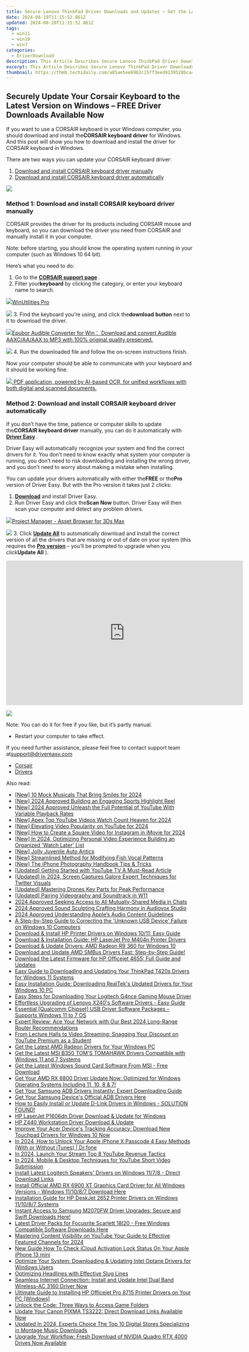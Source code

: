 ```yaml
---
title: Secure Lenovo ThinkPad Driver Downloads and Updates – Get the Latest Versions Now!
date: 2024-08-19T11:15:52.861Z
updated: 2024-08-20T11:15:52.861Z
tags:
  - win11
  - win10
  - win7
categories:
  - DriverDownload
description: This Article Describes Secure Lenovo ThinkPad Driver Downloads and Updates – Get the Latest Versions Now!
excerpt: This Article Describes Secure Lenovo ThinkPad Driver Downloads and Updates – Get the Latest Versions Now!
thumbnail: https://thmb.techidaily.com/a05ae5ee6982c15ff3eed9139528bca4d5df10563908a6200578c04353f69c36.jpg
---
```


## Securely Update Your Corsair Keyboard to the Latest Version on Windows – FREE Driver Downloads Available Now

If you want to use a CORSAIR keyboard in your Windows computer, you should download and install the**CORSAIR keyboard driver** for Windows. And this post will show you how to download and install the driver for CORSAIR keyboard in Windows.

There are two ways you can update your CORSAIR keyboard driver:

1. [Download and install CORSAIR keyboard driver manually](https://tools.techidaily.com/drivereasy/download/)
2. [Download and install CORSAIR keyboard driver automatically](https://tools.techidaily.com/drivereasy/download/)

<!-- affiliate ads begin -->
<a href="https://secure.2checkout.com/order/checkout.php?PRODS=4620778&QTY=1&AFFILIATE=108875&CART=1"><img src="https://secure.avangate.com/images/merchant/07dd4d5a72f5740ef0f035f201951476/728__90banner.jpg" border="0"></a>
<!-- affiliate ads end -->
### Method 1: Download and install CORSAIR keyboard driver manually

 CORSAIR provides the driver for its products including CORSAIR mouse and keyboard, so you can download the driver you need from CORSAIR and manually install it in your computer.

 Note: before starting, you should know the operating system running in your computer (such as Windows 10 64 bit).

Here’s what you need to do:

1. Go to the **[CORSAIR support page](https://www.corsair.com/us/en/downloads)**  .
2. Filter your**keyboard** by clicking the category, or enter your keyboard name to search.  
<!-- affiliate ads begin -->
<a href="https://secure.2checkout.com/order/checkout.php?PRODS=4665597&QTY=1&AFFILIATE=108875&CART=1"><img src="https://www.pcclean.io/wp-content/uploads/2018/03/winutilities-box-130521.png" border="0">WinUtilities Pro</a>
<!-- affiliate ads end -->
![](https://images.drivereasy.com/wp-content/uploads/2019/01/img_5c46f55721658.jpg)
3. Find the keyboard you’re using, and click the**download** **button** next to it to download the driver.  
<!-- affiliate ads begin -->
<a href="https://secure.2checkout.com/order/checkout.php?PRODS=4708689&QTY=1&AFFILIATE=108875&CART=1"><img src="https://www.epubor.com/images/uppic/audible-converter-interface.png" border="0">Epubor Audible Converter for Win： Download and convert Audible AAXC/AA/AAX to MP3 with 100% original quality preserved.</a>
<!-- affiliate ads end -->
![](https://images.drivereasy.com/wp-content/uploads/2019/01/img_5c46f5f349288.jpg)
4. Run the downloaded file and follow the on-screen instructions finish.

 Now your computer should be able to communicate with your keyboard and it should be working fine.

<!-- affiliate ads begin -->
<a href="https://checkout.abbyy.com/order/checkout.php?PRODS=39254549&QTY=1&AFFILIATE=108875&CART=1"> <img src="https://secure.avangate.com/images/merchant/0e5fb5c76fca16adbee503c9aff393cd/products/8_FR-Badges-NEW-FR-Standard-16-WIN-200.png" border="0"> PDF application, powered by AI-based OCR, for unified workflows with both digital and scanned documents. </a>
<!-- affiliate ads end -->
### Method 2: Download and install CORSAIR keyboard driver automatically

 If you don’t have the time, patience or computer skills to update the**CORSAIR keyboard driver** manually, you can do it automatically with **[Driver Easy](https://tools.techidaily.com/drivereasy/download/)**  .

 Driver Easy will automatically recognize your system and find the correct drivers for it. You don’t need to know exactly what system your computer is running, you don’t need to risk downloading and installing the wrong driver, and you don’t need to worry about making a mistake when installing.

 You can update your drivers automatically with either the**FREE** or the**Pro** version of Driver Easy. But with the Pro version it takes just 2 clicks:

1. **[Download](https://tools.techidaily.com/drivereasy/download/)**  and install Driver Easy.
2. Run Driver Easy and click the**Scan Now** button. Driver Easy will then scan your computer and detect any problem drivers.  
<!-- affiliate ads begin -->
<a href="https://secure.2checkout.com/order/checkout.php?PRODS=4709458&QTY=1&AFFILIATE=108875&CART=1"><img src="https://3d-kstudio.com/wp-content/uploads/2019/10/Project-Manager-version-3-1600x900-768x419.jpg" border="0">Project Manager - Asset Browser for 3Ds Max</a>
<!-- affiliate ads end -->
![](https://images.drivereasy.com/wp-content/uploads/2019/01/img_5c46f64e9d36e.jpg)
3. Click **[Update All](https://tools.techidaily.com/drivereasy/download/)**  to automatically download and install the correct version of all the drivers that are missing or out of date on your system (this requires the **[Pro version](https://tools.techidaily.com/drivereasy/download/)**  – you’ll be prompted to upgrade when you click**Update All** ).

<!-- affiliate ads begin -->
<a href="https://secure.2checkout.com/order/checkout.php?PRODS=2337838&QTY=1&AFFILIATE=108875&CART=1"><iframe width="640" height="390" src="https://www.youtube.com/embed/rzZwphIv4RM" title="APFill - Ink and Toner Coverage Calculator" frameborder="0" allow="accelerometer; autoplay; clipboard-write; encrypted-media; gyroscope; picture-in-picture; web-share" referrerpolicy="strict-origin-when-cross-origin" allowfullscreen></iframe></a>
<!-- affiliate ads end -->
![](https://images.drivereasy.com/wp-content/uploads/2019/01/img_5c46f69011da1.jpg)

 Note: You can do it for free if you like, but it’s partly manual.

* Restart your computer to take effect.

 If you need further assistance, please feel free to contact support team at[support@drivereasy.com](https://tools.techidaily.com/drivereasy/download/)

* [Corsair](https://tools.techidaily.com/drivereasy/download/)
* [Drivers](https://tools.techidaily.com/drivereasy/download/)

<ins class="adsbygoogle"
     style="display:block"
     data-ad-format="autorelaxed"
     data-ad-client="ca-pub-7571918770474297"
     data-ad-slot="1223367746"></ins>



<ins class="adsbygoogle"
     style="display:block"
     data-ad-client="ca-pub-7571918770474297"
     data-ad-slot="8358498916"
     data-ad-format="auto"
     data-full-width-responsive="true"></ins>

<span class="atpl-alsoreadstyle">Also read:</span>
<div><ul>
<li><a href="https://youtube-lab.techidaily.com/0-mock-musicals-that-bring-smiles-for-2024/"><u>[New] 10 Mock Musicals That Bring Smiles for 2024</u></a></li>
<li><a href="https://facebook-video-share.techidaily.com/new-2024-approved-building-an-engaging-sports-highlight-reel/"><u>[New] 2024 Approved  Building an Engaging Sports Highlight Reel</u></a></li>
<li><a href="https://youtube-docs.techidaily.com/024-approved-unleash-the-full-potential-of-youtube-with-variable-playback-rates/"><u>[New] 2024 Approved  Unleash the Full Potential of YouTube With Variable Playback Rates</u></a></li>
<li><a href="https://facebook-video-footage.techidaily.com/new-apex-top-youtube-videos-watch-count-heaven-for-2024/"><u>[New] Apex Top YouTube Videos  Watch Count Heaven for 2024</u></a></li>
<li><a href="https://facebook-video-share.techidaily.com/new-elevating-video-popularity-on-youtube-for-2024/"><u>[New] Elevating Video Popularity on YouTube for 2024</u></a></li>
<li><a href="https://instagram-video-files.techidaily.com/new-how-to-create-a-square-video-for-instagram-in-imovie-for-2024/"><u>[New] How to Create a Square Video for Instagram in iMovie for 2024</u></a></li>
<li><a href="https://youtube-blog.techidaily.com/n-2024-optimizing-personal-video-experience-building-an-organized-watch-later-list/"><u>[New] In 2024, Optimizing Personal Video Experience  Building an Organized 'Watch Later' List</u></a></li>
<li><a href="https://video-capture.techidaily.com/new-jolly-juvenile-auto-antics/"><u>[New] Jolly Juvenile Auto Antics</u></a></li>
<li><a href="https://some-guidance.techidaily.com/new-streamlined-method-for-modifying-fish-vocal-patterns/"><u>[New] Streamlined Method for Modifying Fish Vocal Patterns</u></a></li>
<li><a href="https://some-guidance.techidaily.com/new-the-iphone-photography-handbook-tips-and-tricks/"><u>[New] The iPhone Photography Handbook  Tips & Tricks</u></a></li>
<li><a href="https://youtube-tips.techidaily.com/ed-getting-started-with-youtube-tv-a-must-read-article/"><u>[Updated] Getting Started with YouTube TV  A Must-Read Article</u></a></li>
<li><a href="https://twitter-videos.techidaily.com/updated-in-2024-screen-captures-galore-expert-techniques-for-twitter-visuals/"><u>[Updated] In 2024, Screen Captures Galore  Expert Techniques for Twitter Visuals</u></a></li>
<li><a href="https://extra-support.techidaily.com/updated-mastering-drones-key-parts-for-peak-performance/"><u>[Updated] Mastering Drones  Key Parts for Peak Performance</u></a></li>
<li><a href="https://extra-guidance.techidaily.com/updated-pairing-videography-and-soundtrack-in-w11/"><u>[Updated] Pairing Videography and Soundtrack in W11</u></a></li>
<li><a href="https://facebook-clips.techidaily.com/2024-approved-seeking-access-to-all-mutually-shared-media-in-chats/"><u>2024 Approved  Seeking Access to All Mutually-Shared Media in Chats</u></a></li>
<li><a href="https://extra-skills.techidaily.com/2024-approved-sound-sculpting-crafting-harmony-in-audiovox-studio/"><u>2024 Approved  Sound Sculpting  Crafting Harmony in Audiovox Studio</u></a></li>
<li><a href="https://some-approaches.techidaily.com/2024-approved-understanding-apples-audio-content-guidelines/"><u>2024 Approved  Understanding Apple’s Audio Content Guidelines</u></a></li>
<li><a href="https://common-error.techidaily.com/a-step-by-step-guide-to-correcting-the-unknown-usb-device-failure-on-windows-10-computers/"><u>A Step-by-Step Guide to Correcting the 'Unknown USB Device' Failure on Windows 10 Computers</u></a></li>
<li><a href="https://hardware-help.techidaily.com/download-and-install-hp-printer-drivers-on-windows-1011-easy-guide/"><u>Download & Install HP Printer Drivers on Windows 10/11: Easy Guide</u></a></li>
<li><a href="https://hardware-help.techidaily.com/download-and-installation-guide-hp-laserjet-pro-m404n-printer-drivers/"><u>Download & Installation Guide: HP LaserJet Pro M404n Printer Drivers</u></a></li>
<li><a href="https://hardware-help.techidaily.com/download-and-update-drivers-amd-radeon-r9-360-for-windows-10/"><u>Download & Update Drivers: AMD Radeon R9 360 for Windows 10</u></a></li>
<li><a href="https://hardware-help.techidaily.com/1722962605580-download-and-update-amd-smbus-drivers-fast-step-by-step-guide/"><u>Download and Update AMD SMBus Drivers Fast: Step-by-Step Guide!</u></a></li>
<li><a href="https://hardware-help.techidaily.com/download-the-latest-firmware-for-hp-officejet-4655-full-guide-and-updates/"><u>Download the Latest Firmware for HP Officejet 4655: Full Guide and Updates</u></a></li>
<li><a href="https://hardware-help.techidaily.com/easy-guide-to-downloading-and-updating-your-thinkpad-t420s-drivers-for-windows-11-systems/"><u>Easy Guide to Downloading and Updating Your ThinkPad T420s Drivers for Windows 11 Systems</u></a></li>
<li><a href="https://hardware-help.techidaily.com/easy-installation-guide-downloading-realteks-updated-drivers-for-your-windows-10-pc/"><u>Easy Installation Guide: Downloading RealTek's Updated Drivers for Your Windows 10 PC</u></a></li>
<li><a href="https://hardware-help.techidaily.com/easy-steps-for-downloading-your-logitech-g4nce-gaming-mouse-driver/"><u>Easy Steps for Downloading Your Logitech G4nce Gaming Mouse Driver</u></a></li>
<li><a href="https://hardware-help.techidaily.com/effortless-upgrading-of-lenovo-x240s-software-drivers-easy-guide/"><u>Effortless Upgrading of Lenovo X240's Software Drivers - Easy Guide</u></a></li>
<li><a href="https://hardware-help.techidaily.com/essential-qualcomm-chipset-usb-driver-software-packages-supports-windows-11-to-7-os/"><u>Essential [Qualcomm Chipset] USB Driver Software Packages - Supports Windows 11 to 7 OS</u></a></li>
<li><a href="https://buynow-info.techidaily.com/expert-review-ace-your-network-with-our-best-2024-long-range-router-recommendations/"><u>Expert Review: Ace Your Network with Our Best 2024 Long-Range Router Recommendations</u></a></li>
<li><a href="https://techno-recovery.techidaily.com/from-lecture-halls-to-video-streaming-snagging-your-discount-on-youtube-premium-as-a-student/"><u>From Lecture Halls to Video Streaming: Snagging Your Discount on YouTube Premium as a Student</u></a></li>
<li><a href="https://hardware-help.techidaily.com/get-the-latest-amd-radeon-drivers-for-your-windows-pc/"><u>Get the Latest AMD Radeon Drivers for Your Windows PC</u></a></li>
<li><a href="https://hardware-help.techidaily.com/get-the-latest-msi-b350-toms-tomahawk-drivers-compatible-with-windows-11-and-7-systems/"><u>Get the Latest MSI B350 TOM'S TOMAHAWK Drivers Compatible with Windows 11 and 7 Systems</u></a></li>
<li><a href="https://hardware-help.techidaily.com/get-the-latest-windows-sound-card-software-from-msi-free-download/"><u>Get the Latest Windows Sound Card Software From MSI - Free Download</u></a></li>
<li><a href="https://hardware-help.techidaily.com/get-your-amd-rx-6800-driver-update-now-optimized-for-windows-operating-systems-including-11-10-8-and-7/"><u>Get Your AMD RX 6800 Driver Update Now: Optimized for Windows Operating Systems Including 11, 10, 8 & 7!</u></a></li>
<li><a href="https://hardware-help.techidaily.com/get-your-samsung-adb-drivers-instantly-expert-downloading-guide/"><u>Get Your Samsung ADB Drivers Instantly: Expert Downloading Guide</u></a></li>
<li><a href="https://hardware-help.techidaily.com/1722975062431-get-your-samsung-devices-official-adb-drivers-here/"><u>Get Your Samsung Device's Official ADB Drivers Here</u></a></li>
<li><a href="https://hardware-help.techidaily.com/how-to-easily-install-or-update-d-link-drivers-in-windows-solution-found/"><u>How to Easily Install or Update D-Link Drivers in Windows - SOLUTION FOUND!</u></a></li>
<li><a href="https://hardware-help.techidaily.com/hp-laserjet-p1606dn-driver-download-and-update-for-windows/"><u>HP LaserJet P1606dn Driver Download & Update for Windows</u></a></li>
<li><a href="https://hardware-help.techidaily.com/hp-z440-workstation-driver-download-and-update/"><u>HP Z440 Workstation Driver Download & Update</u></a></li>
<li><a href="https://hardware-help.techidaily.com/improve-your-acer-devices-tracking-accuracy-download-new-touchpad-drivers-for-windows-10-now/"><u>Improve Your Acer Device's Tracking Accuracy: Download New Touchpad Drivers for Windows 10 Now</u></a></li>
<li><a href="https://iphone-unlock.techidaily.com/in-2024-how-to-unlock-your-apple-iphone-x-passcode-4-easy-methods-with-or-without-itunes-drfone-by-drfone-ios/"><u>In 2024, How to Unlock Your Apple iPhone X Passcode 4 Easy Methods (With or Without iTunes) | Dr.fone</u></a></li>
<li><a href="https://youtube-stream.techidaily.com/in-2024-launch-your-stream-top-8-youtube-revenue-tactics/"><u>In 2024, Launch Your Stream  Top 8 YouTube Revenue Tactics</u></a></li>
<li><a href="https://youtube-help.techidaily.com/in-2024-mobile-and-desktop-techniques-for-youtube-short-video-submission/"><u>In 2024, Mobile & Desktop Techniques for YouTube Short Video Submission</u></a></li>
<li><a href="https://hardware-help.techidaily.com/install-latest-logitech-speakers-drivers-on-windows-1178-direct-download-links/"><u>Install Latest Logitech Speakers' Drivers on Windows 11/7/8 - Direct Download Links</u></a></li>
<li><a href="https://hardware-help.techidaily.com/install-official-amd-rx-6900-xt-graphics-card-driver-for-all-windows-versions-windows-111087-download-here/"><u>Install Official AMD RX 6900 XT Graphics Card Driver for All Windows Versions - Windows 11/10/8/7 Download Here</u></a></li>
<li><a href="https://hardware-help.techidaily.com/installation-guide-for-hp-deskjet-2652-printer-drivers-on-windows-111087-systems/"><u>Installation Guide for HP DeskJet 2652 Printer Drivers on Windows 11/10/8/7 Systems</u></a></li>
<li><a href="https://hardware-help.techidaily.com/1722976839930-instant-access-to-samsung-m2070fw-driver-upgrades-secure-and-swift-downloads-here/"><u>Instant Access to Samsung M2070FW Driver Upgrades: Secure and Swift Downloads Here!</u></a></li>
<li><a href="https://hardware-help.techidaily.com/latest-driver-packs-for-focusrite-scarlett-18i20-free-windows-compatible-software-downloads-here/"><u>Latest Driver Packs for Focusrite Scarlett 18I20 - Free Windows Compatible Software Downloads Here</u></a></li>
<li><a href="https://youtube-help.techidaily.com/mastering-content-visibility-on-youtube-your-guide-to-effective-featured-channels-for-2024/"><u>Mastering Content Visibility on YouTube  Your Guide to Effective Featured Channels for 2024</u></a></li>
<li><a href="https://activate-lock.techidaily.com/new-guide-how-to-check-icloud-activation-lock-status-on-your-apple-iphone-13-mini-by-drfone-ios/"><u>New Guide How To Check iCloud Activation Lock Status On Your Apple iPhone 13 mini</u></a></li>
<li><a href="https://hardware-help.techidaily.com/optimize-your-system-downloading-and-updating-intel-optane-drivers-for-windows-users/"><u>Optimize Your System: Downloading & Updating Intel Optane Drivers for Windows Users</u></a></li>
<li><a href="https://extra-tips.techidaily.com/optimizing-headlines-with-effective-slug-lines/"><u>Optimizing Headlines with Effective Slug Lines</u></a></li>
<li><a href="https://hardware-help.techidaily.com/seamless-internet-connection-install-and-update-intel-dual-band-wireless-ac-3160-driver-now/"><u>Seamless Internet Connection: Install and Update Intel Dual Band Wireless-AC 3160 Driver Now</u></a></li>
<li><a href="https://hardware-help.techidaily.com/ultimate-guide-to-installing-hp-officejet-pro-8715-printer-drivers-on-your-pc-windows/"><u>Ultimate Guide to Installing HP Officejet Pro 8715 Printer Drivers on Your PC [Windows]</u></a></li>
<li><a href="https://windows11.techidaily.com/unlock-the-code-three-ways-to-access-game-folders/"><u>Unlock the Code: Three Ways to Access Game Folders</u></a></li>
<li><a href="https://hardware-help.techidaily.com/1722977614305-update-your-canon-pixma-ts3222-direct-download-links-available-now/"><u>Update Your Canon PIXMA TS3222: Direct Download Links Available Now</u></a></li>
<li><a href="https://sound-optimizing.techidaily.com/updated-in-2024-experts-choice-the-top-10-digital-stores-specializing-in-montage-music-downloads/"><u>Updated In 2024, Experts Choice The Top 10 Digital Stores Specializing in Montage Music Downloads</u></a></li>
<li><a href="https://hardware-help.techidaily.com/upgrade-your-workflow-fresh-download-of-nvidia-quadro-rtx-4000-drives-now-available/"><u>Upgrade Your Workflow: Fresh Download of NVIDIA Quadro RTX 4000 Drives Now Available</u></a></li>
</ul></div>
